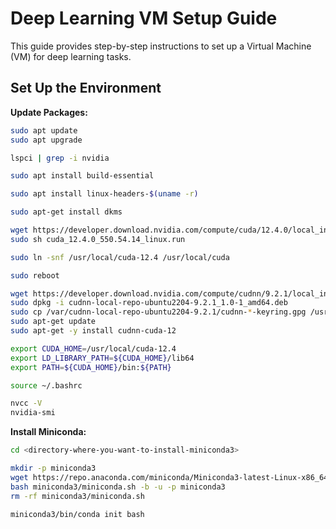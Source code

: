 # Deep Learning VM Setup Guide

This guide provides step-by-step instructions to set up a Virtual Machine (VM) for deep learning tasks.

## Set Up the Environment

**Update Packages:**
   ```sh
   sudo apt update
   sudo apt upgrade
   ```
   ```sh
   lspci | grep -i nvidia
   ```
   ```sh
   sudo apt install build-essential
   ```
   ```sh
   sudo apt install linux-headers-$(uname -r)
   ```
   ```sh
   sudo apt-get install dkms
   ```
   ```sh
   wget https://developer.download.nvidia.com/compute/cuda/12.4.0/local_installers/cuda_12.4.0_550.54.14_linux.run
   sudo sh cuda_12.4.0_550.54.14_linux.run
   ```
   ```sh
   sudo ln -snf /usr/local/cuda-12.4 /usr/local/cuda
   ```
   ```sh
   sudo reboot
   ```
   ```sh
   wget https://developer.download.nvidia.com/compute/cudnn/9.2.1/local_installers/cudnn-local-repo-ubuntu2204-9.2.1_1.0-1_amd64.deb
   sudo dpkg -i cudnn-local-repo-ubuntu2204-9.2.1_1.0-1_amd64.deb
   sudo cp /var/cudnn-local-repo-ubuntu2204-9.2.1/cudnn-*-keyring.gpg /usr/share/keyrings/
   sudo apt-get update
   sudo apt-get -y install cudnn-cuda-12
   ```
   ```sh
   export CUDA_HOME=/usr/local/cuda-12.4
   export LD_LIBRARY_PATH=${CUDA_HOME}/lib64
   export PATH=${CUDA_HOME}/bin:${PATH}
   ```
   ```sh
   source ~/.bashrc
   ```
   ```sh
   nvcc -V
   nvidia-smi
   ```

**Install Miniconda:**
   ```sh
   cd <directory-where-you-want-to-install-miniconda3>
   ```
   ```sh
   mkdir -p miniconda3
   wget https://repo.anaconda.com/miniconda/Miniconda3-latest-Linux-x86_64.sh -O miniconda3/miniconda.sh
   bash miniconda3/miniconda.sh -b -u -p miniconda3
   rm -rf miniconda3/miniconda.sh
   ```
   ```sh
   miniconda3/bin/conda init bash
   ```
